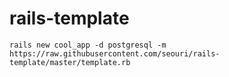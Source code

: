 # rails-template

```
rails new cool_app -d postgresql -m https://raw.githubusercontent.com/seouri/rails-template/master/template.rb
```

